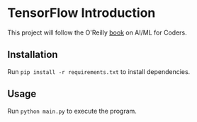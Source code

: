# TensorFlow Introduction

This project will follow the O'Reilly [book](https://www.oreilly.com/library/view/ai-and-machine/9781492078180/) on 
AI/ML for Coders.


## Installation
Run `pip install -r requirements.txt` to install dependencies.

## Usage
Run `python main.py` to execute the program.